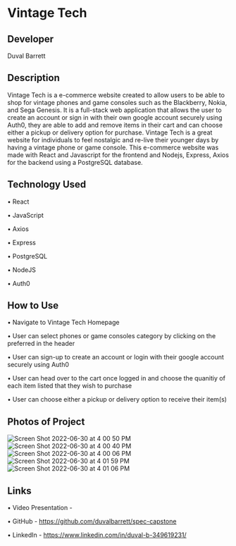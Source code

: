 # Vintage Tech

## Developer
Duval Barrett

## Description
Vintage Tech is a e-commerce website created to allow users to be able to shop for vintage phones and game consoles such as the Blackberry, Nokia, and Sega Genesis. It is a full-stack web application that allows the user to create an account or sign in with their own google account securely using Auth0, they are able to add and remove items in their cart and can choose either a pickup or delivery option for purchase.  Vintage Tech is a great website for individuals to feel nostalgic and re-live their younger days by having a vintage phone or game console. This e-commerce website was made with React and Javascript for the frontend and  Nodejs, Express, Axios for the backend using a PostgreSQL database.


## Technology Used

• React

• JavaScript

• Axios

• Express

• PostgreSQL

• NodeJS

• Auth0


## How to Use
• Navigate to Vintage Tech Homepage

• User can select phones or game consoles category by clicking on the preferred in the header

• User can sign-up to create an account or login with their google account securely using Auth0

• User can head over to the cart once logged in and choose the quanitiy of each item listed that they wish to purchase

• User can choose either a pickup or delivery option to receive their item(s)




## Photos of Project
![Screen Shot 2022-06-30 at 4 00 50 PM](https://user-images.githubusercontent.com/97458251/176767824-69749cb9-f12b-43c2-a708-c0c85576b84c.png)
![Screen Shot 2022-06-30 at 4 00 40 PM](https://user-images.githubusercontent.com/97458251/176767835-21d32f5e-3e5d-4703-a294-a82117f9a7de.png)
![Screen Shot 2022-06-30 at 4 00 06 PM](https://user-images.githubusercontent.com/97458251/176767837-cb808146-c9c1-42eb-9928-47924ae415c2.png)
![Screen Shot 2022-06-30 at 4 01 59 PM](https://user-images.githubusercontent.com/97458251/176767812-1014ff79-aa9d-4032-91ca-29c02b5bc03c.png)
![Screen Shot 2022-06-30 at 4 01 06 PM](https://user-images.githubusercontent.com/97458251/176767822-03d1792a-fc22-4802-bd32-c41922bdb757.png)






## Links
• Video Presentation - 

• GitHub - https://github.com/duvalbarrett/spec-capstone

• LinkedIn - https://www.linkedin.com/in/duval-b-349619231/


